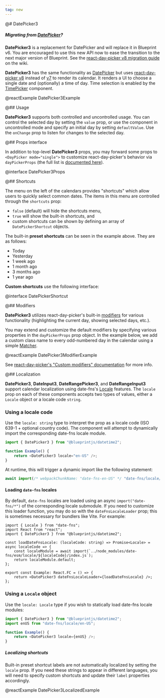 ```yaml
---
tag: new
---
```


@# DatePicker3

<div class="@ns-callout @ns-intent-primary @ns-icon-info-sign @ns-callout-has-body-content">
    <h5 class="@ns-heading">

Migrating from [DatePicker](#datetime/datepicker)?

</h5>

**DatePicker3** is a replacement for DatePicker and will replace it in Blueprint v6.
You are encouraged to use this new API now to ease the transition to the next major version of Blueprint.
See the [react-day-picker v8 migration guide](https://github.com/palantir/blueprint/wiki/react-day-picker-8-migration)
on the wiki.

</div>

**DatePicker3** has the same functionality as [DatePicker](#datetime/datepicker) but uses
[react-day-picker v8](https://daypicker.dev/v8) instead of [v7](https://react-day-picker-v7.netlify.app/)
to render its calendar. It renders a UI to choose a single date and (optionally) a time of day. Time selection
is enabled by the [TimePicker](#datetime/timepicker) component.

@reactExample DatePicker3Example

@## Usage

**DatePicker3** supports both controlled and uncontrolled usage. You can control the selected day by setting the `value`
prop, or use the component in uncontrolled mode and specify an initial day by setting `defaultValue`. Use the `onChange`
prop to listen for changes to the selected day.

@## Props interface

In addition to top-level **DatePicker3** props, you may forward some props to `<DayPicker mode="single">` to customize
react-day-picker's behavior via `dayPickerProps` (the full list is
[documented here](https://daypicker.dev/v8/api/interfaces/DayPickerSingleProps)).

@interface DatePicker3Props

@## Shortcuts

The menu on the left of the calendars provides "shortcuts" which allow users to quickly select common dates.
The items in this menu are controlled through the `shortcuts` prop:

-   `false` (default) will hide the shortcuts menu,
-   `true` will show the built-in shortcuts, and
-   custom shortcuts can be shown by defining an array of `DatePickerShortcut` objects.

The built-in **preset shortcuts** can be seen in the example above. They are as follows:

-   Today
-   Yesterday
-   1 week ago
-   1 month ago
-   3 months ago
-   1 year ago

**Custom shortcuts** use the following interface:

@interface DatePickerShortcut

@## Modifiers

**DatePicker3** utilizes react-day-picker's built-in [modifiers](https://daypicker.dev/guides/custom-modifiers#built-in-modifiers) for
various functionality (highlighting the current day, showing selected days, etc.).

You may extend and customize the default modifiers by specifying various properties in the `dayPickerProps` prop object.
In the example below, we add a custom class name to every odd-numbered day in the calendar using a simple
[Matcher](https://daypicker.dev/api/type-aliases/Matcher).

@reactExample DatePicker3ModifierExample

See [react-day-picker's "Custom modifiers" documentation](https://daypicker.dev/guides/custom-modifiers)
for more info.

@## Localization

**DatePicker3**, **DateInput3**, **DateRangePicker3**, and **DateRangeInput3** support calendar
localization using date-fns's [Locale](https://date-fns.org/v2.28.0/docs/Locale) features. The `locale` prop on each
of these components accepts two types of values, either a `Locale` object or a locale code `string`.

### Using a locale code

Use the `locale: string` type to interpret the prop as a locale code (ISO 639-1 + optional country code).
The component will attempt to dynamically import the corresponding date-fns locale module.

```ts
import { DatePicker3 } from "@blueprintjs/datetime2";

function Example() {
    return <DatePicker3 locale="en-US" />;
}
```

At runtime, this will trigger a dynamic import like the following statement:

```ts
await import(/* webpackChunkName: "date-fns-en-US" */ "date-fns/locale/en-US");
```

#### Loading `date-fns` locales

By default, `date-fns` locales are loaded using an async `import("date-fns/*")` of the corresponding locale submodule.
If you need to customize this loader function, you may do so with the `dateFnsLocaleLoader` prop; this is sometimes
necessary for bundlers like Vite. For example:

```tsx
import { Locale } from "date-fns";
import React from "react";
import { DatePicker3 } from "@blueprintjs/datetime2";

const loadDateFnsLocale: (localeCode: string) => Promise<Locale> = async localeCode => {
    const localeModule = await import(`../node_modules/date-fns/esm/locale/${localeCode}/index.js`);
    return localeModule.default;
};

export const Example: React.FC = () => {
    return <DatePicker3 dateFnsLocaleLoader={loadDateFnsLocale} />;
};
```

### Using a `Locale` object

Use the `locale: Locale` type if you wish to statically load date-fns locale modules:

```ts
import { DatePicker3 } from "@blueprintjs/datetime2";
import enUS from "date-fns/locale/en-US";

function Example() {
    return <DatePicker3 locale={enUS} />;
}
```

<div class="@ns-callout @ns-intent-warning @ns-icon-warning-sign @ns-callout-has-body-content">
    <h5 class="@ns-heading">

Localizing shortcuts

</h5>

Built-in preset shortcut labels are not automatically localized by setting the `locale` prop. If you need these
strings to appear in different languages, you will need to specify custom shortcuts and update their `label`
properties accordingly.

</div>

@reactExample DatePicker3LocalizedExample
